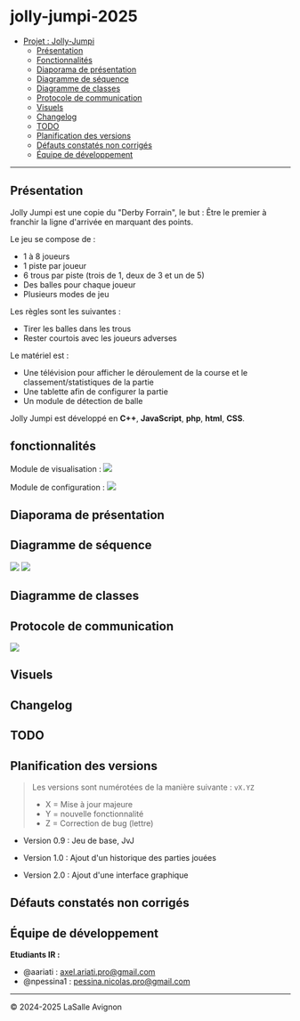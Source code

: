 # jolly-jumpi-2025


- [Projet : Jolly-Jumpi](#jolly-jumpi-2025)
  - [Présentation](#présentation)
  - [Fonctionnalités](#fonctionnalités)
  - [Diaporama de présentation](#diaporama-de-présentation)
  - [Diagramme de séquence](#diagramme-de-séquence)
  - [Diagramme de classes](#diagramme-de-classes)
  - [Protocole de communication](#Protocole-de-communication)
  - [Visuels](#visuels)
  - [Changelog](#changelog)
  - [TODO](#todo)
  - [Planification des versions](#planification-des-versions)
  - [Défauts constatés non corrigés](#défauts-constatés-non-corrigés)
  - [Équipe de développement](#équipe-de-développement)

---


## Présentation

Jolly Jumpi est une copie du "Derby Forrain", le but : Être le premier à franchir la ligne d'arrivée en marquant des points.

Le jeu se compose de :

- 1 à 8 joueurs
- 1 piste par joueur
- 6 trous par piste (trois de 1, deux de 3 et un de 5)
- Des balles pour chaque joueur
- Plusieurs modes de jeu

Les règles sont les suivantes :

- Tirer les balles dans les trous
- Rester courtois avec les joueurs adverses

Le matériel est :

- Une télévision pour afficher le déroulement de la course et le classement/statistiques de la partie
- Une tablette afin de configurer la partie
- Un module de détection de balle

Jolly Jumpi est développé en **C++**, **JavaScript**, **php**, **html**, **CSS**.

## fonctionnalités

Module de visualisation :
![](./images/Readme/DiagrammeSysml-moduleVisualisation.jpg)

Module de configuration :
![](./images/Readme/DiagrammeSysml-moduleConfiguration.jpg)

## Diaporama de présentation



## Diagramme de séquence

![](./images/Readme/DiagrammeDeSequence-Lancer.jpg)
![](./images/Readme/DiagrammeDeSequence-Statistiques.jpg)

## Diagramme de classes



## Protocole de communication

![](./images/Readme/ProtocolCommunication.png)

## Visuels



## Changelog



## TODO



## Planification des versions

> Les versions sont numérotées de la manière suivante : `vX.YZ`
>
> - X = Mise à jour majeure
> - Y = nouvelle fonctionnalité
> - Z = Correction de bug (lettre)

- Version 0.9 : Jeu de base, JvJ

- Version 1.0 : Ajout d'un historique des parties jouées

- Version 2.0 : Ajout d'une interface graphique

## Défauts constatés non corrigés



## Équipe de développement

**Etudiants IR :**
- @aariati : axel.ariati.pro@gmail.com
- @npessina1 : pessina.nicolas.pro@gmail.com

---

&copy; 2024-2025 LaSalle Avignon